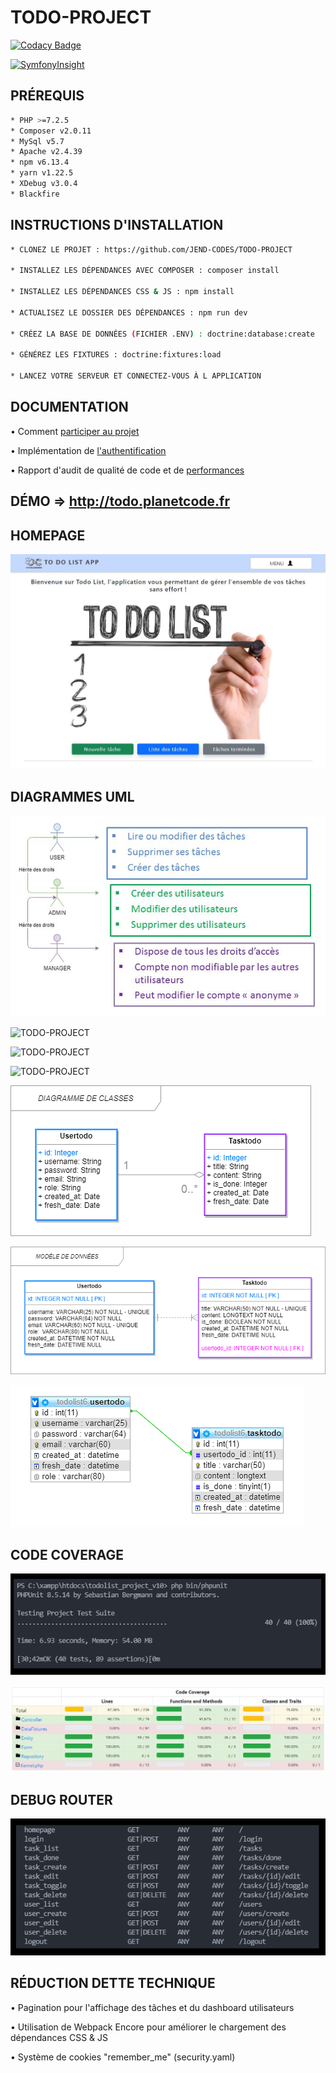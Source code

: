 # TODO-PROJECT

[![Codacy Badge](https://app.codacy.com/project/badge/Grade/4ff59ff646f54b828ff943c19a245dbd)](https://www.codacy.com/gh/JEND-CODES/TODO-PROJECT/dashboard?utm_source=github.com&amp;utm_medium=referral&amp;utm_content=JEND-CODES/TODO-PROJECT&amp;utm_campaign=Badge_Grade)

[![SymfonyInsight](https://insight.symfony.com/projects/a2b7ac96-199d-49c1-a697-070378224166/big.svg)](https://insight.symfony.com/projects/a2b7ac96-199d-49c1-a697-070378224166)

## PRÉREQUIS

``` bash
* PHP >=7.2.5
* Composer v2.0.11
* MySql v5.7
* Apache v2.4.39
* npm v6.13.4
* yarn v1.22.5
* XDebug v3.0.4
* Blackfire
```

## INSTRUCTIONS D'INSTALLATION
``` bash
* CLONEZ LE PROJET : https://github.com/JEND-CODES/TODO-PROJECT

* INSTALLEZ LES DÉPENDANCES AVEC COMPOSER : composer install

* INSTALLEZ LES DÉPENDANCES CSS & JS : npm install

* ACTUALISEZ LE DOSSIER DES DÉPENDANCES : npm run dev

* CRÉEZ LA BASE DE DONNÉES (FICHIER .ENV) : doctrine:database:create

* GÉNÉREZ LES FIXTURES : doctrine:fixtures:load

* LANCEZ VOTRE SERVEUR ET CONNECTEZ-VOUS À L APPLICATION
```

## DOCUMENTATION

• Comment [participer au projet](https://github.com/JEND-CODES/TODO-PROJECT/blob/main/documentation/Participation.md)

• Implémentation de [l'authentification](https://github.com/JEND-CODES/TODO-PROJECT/blob/main/documentation/Impl%C3%A9mentation%20Authentification%20P8%20V2.pdf)

• Rapport d'audit de qualité de code et de [performances](https://github.com/JEND-CODES/TODO-PROJECT/tree/main/documentation)

## DÉMO => http://todo.planetcode.fr

## HOMEPAGE

![TODO-PROJECT](https://raw.githubusercontent.com/JEND-CODES/TODO-PROJECT/main/public/captures/Capcha_project_P8.JPG)

## DIAGRAMMES UML

![TODO-PROJECT](https://raw.githubusercontent.com/JEND-CODES/TODO-PROJECT/main/documentation/diagrammes/P8%20Op%C3%A9rations%20autoris%C3%A9es%20par%20r%C3%B4les.JPG)

![TODO-PROJECT](https://raw.githubusercontent.com/JEND-CODES/TODO-PROJECT/main/documentation/diagrammes/Cas_Gestion_T%C3%A2ches_User_P8_V2.png)

![TODO-PROJECT](https://raw.githubusercontent.com/JEND-CODES/TODO-PROJECT/main/documentation/diagrammes/Cas_Gestion_T%C3%A2ches_Admin_P8_V2.png)

![TODO-PROJECT](https://raw.githubusercontent.com/JEND-CODES/TODO-PROJECT/main/documentation/diagrammes/S%C3%A9quence_Gestion_Utilisateurs_P8_V3.png)

![TODO-PROJECT](https://raw.githubusercontent.com/JEND-CODES/TODO-PROJECT/main/documentation/diagrammes/Diagramme_de_Classes_P8_V1.png)

![TODO-PROJECT](https://raw.githubusercontent.com/JEND-CODES/TODO-PROJECT/main/documentation/diagrammes/Mod%C3%A8le_de_donn%C3%A9es_P8_V1.png)

![TODO-PROJECT](https://raw.githubusercontent.com/JEND-CODES/TODO-PROJECT/main/documentation/diagrammes/Concepteur_BDD_Todolist_v2.png)

## CODE COVERAGE

![TODO-PROJECT](https://raw.githubusercontent.com/JEND-CODES/TODO-PROJECT/main/public/captures/P8%20PhpUnit%20Tests%20results.png)

![TODO-PROJECT](https://raw.githubusercontent.com/JEND-CODES/TODO-PROJECT/main/assets/images/Coverage_results_P8_V4.JPG)

## DEBUG ROUTER

![TODO-PROJECT](https://raw.githubusercontent.com/JEND-CODES/TODO-PROJECT/main/public/captures/P8%20Debug%20Router.png)

## RÉDUCTION DETTE TECHNIQUE

• Pagination pour l'affichage des tâches et du dashboard utilisateurs

• Utilisation de Webpack Encore pour améliorer le chargement des dépendances CSS & JS

• Système de cookies "remember_me" (security.yaml)